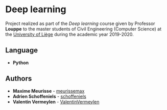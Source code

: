 # Deep learning

Project realized as part of the *Deep learning* course given by Professor **Louppe** to the master students of Civil Engineering (Computer Science) at the [University of Liège](https://www.uliege.be/) during the academic year 2019-2020.

## Language

* **Python**

## Authors

* **Maxime Meurisse** - [meurissemax](https://github.com/meurissemax)
* **Adrien Schoffeniels** - [schoffeniels](https://github.com/schoffeniels)
* **Valentin Vermeylen** - [ValentinVermeylen](https://github.com/ValentinVermeylen)
